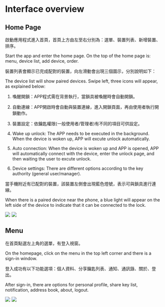 # Interface overview

## Home Page

啟動應用程式進入首頁，首頁上方由左至右分別為：選單、裝置列表、新增裝置、排序。

Start the app and enter the home page. On the top of the home page is: menu, device list, add device, order.

裝置列表會顯示已完成配對的裝置，向左滑動會出現三個圖示，分別說明如下：

The device list will show paired devices. Swipe left, three icons will appear, as explained below:

1. 喚醒開鎖：APP程式需在背景執行，當鎖具被喚醒時會自動開鎖。
2. 自動連線：APP開啟時會自動與裝置連線，進入開鎖頁面，再由使用者執行開鎖動作。
3. 裝置設定：依鑰匙權限\(一般使用者/管理者\)有不同的項目可供設定。

1. Wake up unlock: The APP needs to be executed in the background. When the device is woken up, APP will excute unlock automatically.
2. Auto connection: When the device is woken up and APP is opened, APP will automatically connect with the device, enter the unlock page, and then waiting the user to excute unlock.
3. Device settings: There are different options according to the key authority \(general user/manager\).

當手機附近有已配對的裝置，該裝置左側會出現藍色燈號，表示可與鎖具進行連線。

When there is a paired device near the phone, a blue light will appear on the left side of the device to indicate that it can be connected to the lock.

![](https://userstartw.files.wordpress.com/2018/12/Screenshot_2018-12-20-14-44-52-375_com.userstar.phonekey.png)  ![](https://userstartw.files.wordpress.com/2018/12/Screenshot_2018-12-21-14-04-22-395_com.userstar.phonekey.png)

## Menu

在首頁點選左上角的選單，有登入視窗。

On the homepage, click on the menu in the top left corner and there is a sign-in window.

登入成功有以下功能選項：個人資料、分享鑰匙列表、通知、通訊錄、關於、登出。

After sign-in, there are options for personal profile, share key list, notification, address book, about, logout.

![](https://userstartw.files.wordpress.com/2018/12/Screenshot_2018-12-20-15-23-37-730_com.userstar.phonekey.png)  ![](https://userstartw.files.wordpress.com/2018/12/Screenshot_2018-12-20-14-46-45-205_com.userstar.phonekey.png)

